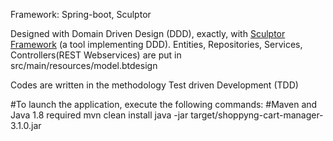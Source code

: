 Framework: Spring-boot, Sculptor

Designed with Domain Driven Design (DDD), exactly, with [Sculptor Framework](http://sculptorgenerator.org) (a tool implementing DDD). Entities, Repositories, Services, Controllers(REST Webservices) are put in src/main/resources/model.btdesign

Codes are written in the methodology Test driven Development (TDD)

#To launch the application, execute the following commands:
#Maven and Java 1.8 required
mvn clean install
java -jar target/shoppyng-cart-manager-3.1.0.jar








